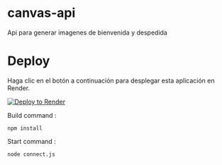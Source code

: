 # canvas-api
Api para generar imagenes de bienvenida y despedida

# Deploy
Haga clic en el botón a continuación para desplegar esta aplicación en Render.

[![Deploy to Render](https://render.com/images/deploy-to-render-button.svg)](https://render.com/deploy)

Build command :

```
npm install
```

Start command :

```
node connect.js
```
